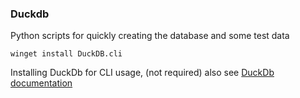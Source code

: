 

### Duckdb 


Python scripts for quickly creating the database and some test data



```
winget install DuckDB.cli
```
Installing DuckDb for CLI usage, (not required) also see [DuckDb documentation](https://duckdb.org/docs/installation/?version=stable&environment=cli&platform=win&download_method=package_manager)